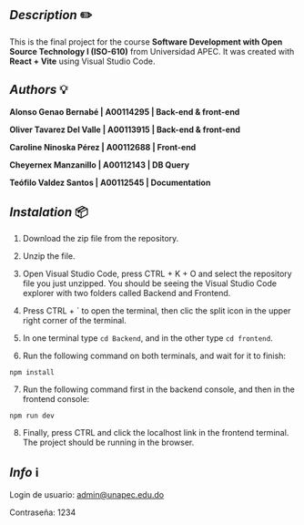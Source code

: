 ## _Description_ ✏️
This is the final project for the course **Software Development with Open Source Technology I (ISO-610)** from Universidad APEC. It was created with **React + Vite** using Visual Studio Code.

## _Authors_ 💡
**Alonso Genao Bernabé | A00114295 | Back-end & front-end** 

**Oliver Tavarez Del Valle | A00113915 | Back-end & front-end**

**Caroline Ninoska Pérez | A00112688 | Front-end**

**Cheyernex Manzanillo | A00112143 | DB Query**

**Teófilo Valdez Santos | A00112545 | Documentation**

## _Instalation_ 📦
1. Download the zip file from the repository.

2. Unzip the file.
3. Open Visual Studio Code, press CTRL + K + O and select the repository file you just unzipped. You should be seeing the Visual Studio Code explorer with two folders called Backend and Frontend.
4. Press CTRL + ` to open the terminal, then clic the split icon in the upper right corner of the terminal.
5. In one terminal type `cd Backend`, and in the other type `cd frontend`.
6. Run the following command on both terminals, and wait for it to finish:
```
npm install
```
7. Run the following command first in the backend console, and then in the frontend console:
```
npm run dev
```
8. Finally, press CTRL and click the localhost link in the frontend terminal. The project should be running in the browser.

## _Info_ ℹ️
Login de usuario: admin@unapec.edu.do

Contraseña: 1234
